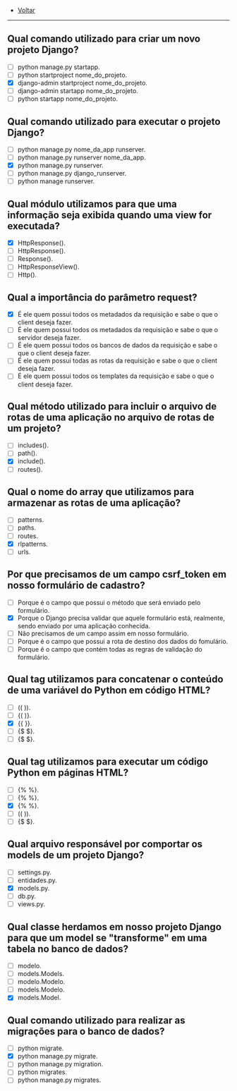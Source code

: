  * [Voltar](README.md)
 <hr>
 
## Qual comando utilizado para criar um novo projeto Django?

- [ ] python manage.py startapp.
- [ ] python startproject nome_do_projeto.
- [x] django-admin startproject nome_do_projeto.
- [ ] django-admin startapp nome_do_projeto.
- [ ] python startapp nome_do_projeto.

## Qual comando utilizado para executar o projeto Django?

- [ ] python manage.py nome_da_app runserver.
- [ ] python manage.py runserver nome_da_app.
- [x] python manage.py runserver.
- [ ] python manage.py django_runserver.
- [ ] python manage runserver.

## Qual módulo utilizamos para que uma informação seja exibida quando uma view for executada?

- [x] HttpResponse().
- [ ] HttpResponse().
- [ ] Response().
- [ ] HttpResponseView().
- [ ] Http().

## Qual a importância do parâmetro request?

- [x] É ele quem possui todos os metadados da requisição e sabe o que o client deseja fazer.
- [ ] É ele quem possui todos os metadados da requisição e sabe o que o servidor deseja fazer.
- [ ] É ele quem possui todos os bancos de dados da requisição e sabe o que o client deseja fazer.
- [ ] É ele quem possui todas as rotas da requisição e sabe o que o client deseja fazer.
- [ ] É ele quem possui todos os templates da requisição e sabe o que o client deseja fazer.

## Qual método utilizado para incluir o arquivo de rotas de uma aplicação no arquivo de rotas de um projeto?

- [ ] includes().
- [ ] path().
- [x] include().
- [ ] routes().
## Qual o nome do array que utilizamos para armazenar as rotas de uma aplicação?

- [ ] patterns.
- [ ] paths.
- [ ] routes.
- [x] rlpatterns.
- [ ] urls.

## Por que precisamos de um campo csrf_token em nosso formulário de cadastro?

- [ ] Porque é o campo que possui o método que será enviado pelo formulário.
- [x] Porque o Django precisa validar que aquele formulário está, realmente, sendo enviado por uma aplicação conhecida.
- [ ] Não precisamos de um campo assim em nosso formulário.
- [ ] Porque é o campo que possui a rota de destino dos dados do fomulário.
- [ ] Porque é o campo que contém todas as regras de validação do formulário.

## Qual tag utilizamos para concatenar o conteúdo de uma variável do Python em código HTML?

- [ ] (( )).
- [ ] {( )}.
- [x] {{ }}.
- [ ] {$ $}.
- [ ] {$ $}.

## Qual tag utilizamos para executar um código Python em páginas HTML?

- [ ] {% %}.
- [ ] {% %}.
- [x] {% %}.
- [ ] (( )).
- [ ] {$ $}.

## Qual arquivo responsável por comportar os models de um projeto Django?

- [ ] settings.py.
- [ ] entidades.py.
- [x] models.py.
- [ ] db.py.
- [ ] views.py.

## Qual classe herdamos em nosso projeto Django para que um model se "transforme" em uma tabela no banco de dados?

- [ ] modelo.
- [ ] models.Models.
- [ ] modelo.Modelo.
- [ ] models.Modelo.
- [x] models.Model.

## Qual comando utilizado para realizar as migrações para o banco de dados?

- [ ] python migrate.
- [x] python manage.py migrate.
- [ ] python manage.py migration.
- [ ] python migrates.
- [ ] python manage.py migrates.